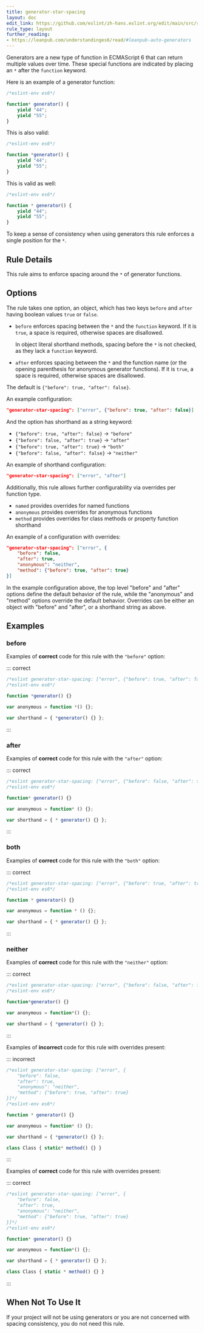 ```yaml
---
title: generator-star-spacing
layout: doc
edit_link: https://github.com/eslint/zh-hans.eslint.org/edit/main/src/rules/generator-star-spacing.md
rule_type: layout
further_reading:
- https://leanpub.com/understandinges6/read/#leanpub-auto-generators
---
```




Generators are a new type of function in ECMAScript 6 that can return multiple values over time.
These special functions are indicated by placing an `*` after the `function` keyword.

Here is an example of a generator function:

```js
/*eslint-env es6*/

function* generator() {
    yield "44";
    yield "55";
}
```

This is also valid:

```js
/*eslint-env es6*/

function *generator() {
    yield "44";
    yield "55";
}
```

This is valid as well:

```js
/*eslint-env es6*/

function * generator() {
    yield "44";
    yield "55";
}
```

To keep a sense of consistency when using generators this rule enforces a single position for the `*`.

## Rule Details

This rule aims to enforce spacing around the `*` of generator functions.

## Options

The rule takes one option, an object, which has two keys `before` and `after` having boolean values `true` or `false`.

* `before` enforces spacing between the `*` and the `function` keyword.
  If it is `true`, a space is required, otherwise spaces are disallowed.

  In object literal shorthand methods, spacing before the `*` is not checked, as they lack a `function` keyword.

* `after` enforces spacing between the `*` and the function name (or the opening parenthesis for anonymous generator functions).
  If it is `true`, a space is required, otherwise spaces are disallowed.

The default is `{"before": true, "after": false}`.

An example configuration:

```json
"generator-star-spacing": ["error", {"before": true, "after": false}]
```

And the option has shorthand as a string keyword:

* `{"before": true, "after": false}` → `"before"`
* `{"before": false, "after": true}` → `"after"`
* `{"before": true, "after": true}` → `"both"`
* `{"before": false, "after": false}` → `"neither"`

An example of shorthand configuration:

```json
"generator-star-spacing": ["error", "after"]
```

Additionally, this rule allows further configurability via overrides per function type.

* `named` provides overrides for named functions
* `anonymous` provides overrides for anonymous functions
* `method` provides overrides for class methods or property function shorthand

An example of a configuration with overrides:

```json
"generator-star-spacing": ["error", {
    "before": false,
    "after": true,
    "anonymous": "neither",
    "method": {"before": true, "after": true}
}]
```

In the example configuration above, the top level "before" and "after" options define the default behavior of
the rule, while the "anonymous" and "method" options override the default behavior.
Overrides can be either an object with "before" and "after", or a shorthand string as above.

## Examples

### before

Examples of **correct** code for this rule with the `"before"` option:

::: correct

```js
/*eslint generator-star-spacing: ["error", {"before": true, "after": false}]*/
/*eslint-env es6*/

function *generator() {}

var anonymous = function *() {};

var shorthand = { *generator() {} };
```

:::

### after

Examples of **correct** code for this rule with the `"after"` option:

::: correct

```js
/*eslint generator-star-spacing: ["error", {"before": false, "after": true}]*/
/*eslint-env es6*/

function* generator() {}

var anonymous = function* () {};

var shorthand = { * generator() {} };
```

:::

### both

Examples of **correct** code for this rule with the `"both"` option:

::: correct

```js
/*eslint generator-star-spacing: ["error", {"before": true, "after": true}]*/
/*eslint-env es6*/

function * generator() {}

var anonymous = function * () {};

var shorthand = { * generator() {} };
```

:::

### neither

Examples of **correct** code for this rule with the `"neither"` option:

::: correct

```js
/*eslint generator-star-spacing: ["error", {"before": false, "after": false}]*/
/*eslint-env es6*/

function*generator() {}

var anonymous = function*() {};

var shorthand = { *generator() {} };
```

:::

Examples of **incorrect** code for this rule with overrides present:

::: incorrect

```js
/*eslint generator-star-spacing: ["error", {
    "before": false,
    "after": true,
    "anonymous": "neither",
    "method": {"before": true, "after": true}
}]*/
/*eslint-env es6*/

function * generator() {}

var anonymous = function* () {};

var shorthand = { *generator() {} };

class Class { static* method() {} }
```

:::

Examples of **correct** code for this rule with overrides present:

::: correct

```js
/*eslint generator-star-spacing: ["error", {
    "before": false,
    "after": true,
    "anonymous": "neither",
    "method": {"before": true, "after": true}
}]*/
/*eslint-env es6*/

function* generator() {}

var anonymous = function*() {};

var shorthand = { * generator() {} };

class Class { static * method() {} }
```

:::

## When Not To Use It

If your project will not be using generators or you are not concerned with spacing consistency, you do not need this rule.
